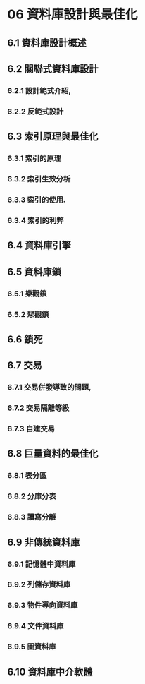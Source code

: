 # 06 資料庫設計與最佳化

## 6.1 資料庫設計概述

## 6.2 關聯式資料庫設計

### 6.2.1 設計範式介紹,

### 6.2.2 反範式設計

## 6.3 索引原理與最佳化

### 6.3.1 索引的原理

### 6.3.2 索引生效分析

### 6.3.3 索引的使用.

### 6.3.4 索引的利弊

## 6.4 資料庫引擎

## 6.5 資料庫鎖

### 6.5.1 樂觀鎖

### 6.5.2 悲觀鎖

## 6.6 鎖死

## 6.7 交易

### 6.7.1 交易併發導致的問題,

### 6.7.2 交易隔離等級

### 6.7.3 自建交易

## 6.8 巨量資料的最佳化

### 6.8.1 表分區

### 6.8.2 分庫分表

### 6.8.3 讀寫分離

## 6.9 非傳統資料庫

### 6.9.1 記憶體中資料庫

### 6.9.2 列儲存資料庫

### 6.9.3 物件導向資料庫

### 6.9.4 文件資料庫

### 6.9.5 圖資料庫

## 6.10 資料庫中介軟體